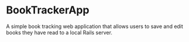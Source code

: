 # BookTrackerApp
A simple book tracking web application that allows users to save and edit books they have read to a local Rails server.
  
